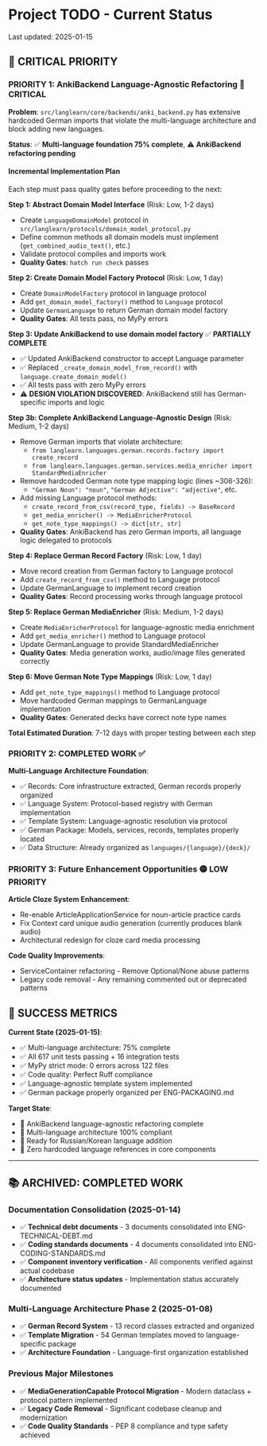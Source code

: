 # Project TODO - Current Status

Last updated: 2025-01-15

## 🚨 CRITICAL PRIORITY

### **PRIORITY 1: AnkiBackend Language-Agnostic Refactoring** 🔴 **CRITICAL**

**Problem**: `src/langlearn/core/backends/anki_backend.py` has extensive hardcoded German imports that violate the multi-language architecture and block adding new languages.

**Status**: ✅ **Multi-language foundation 75% complete**, ⚠️ **AnkiBackend refactoring pending**

#### **Incremental Implementation Plan**

Each step must pass quality gates before proceeding to the next:

**Step 1: Abstract Domain Model Interface** (Risk: Low, 1-2 days)
- Create `LanguageDomainModel` protocol in `src/langlearn/protocols/domain_model_protocol.py`
- Define common methods all domain models must implement (`get_combined_audio_text()`, etc.)
- Validate protocol compiles and imports work
- **Quality Gates**: `hatch run check` passes

**Step 2: Create Domain Model Factory Protocol** (Risk: Low, 1 day)
- Create `DomainModelFactory` protocol in language protocol
- Add `get_domain_model_factory()` method to `Language` protocol
- Update `GermanLanguage` to return German domain model factory
- **Quality Gates**: All tests pass, no MyPy errors

**Step 3: Update AnkiBackend to use domain model factory** ✅ **PARTIALLY COMPLETE**
- ✅ Updated AnkiBackend constructor to accept Language parameter
- ✅ Replaced `_create_domain_model_from_record()` with `language.create_domain_model()`
- ✅ All tests pass with zero MyPy errors
- ⚠️ **DESIGN VIOLATION DISCOVERED**: AnkiBackend still has German-specific imports and logic

**Step 3b: Complete AnkiBackend Language-Agnostic Design** (Risk: Medium, 1-2 days)
- Remove German imports that violate architecture:
  - `from langlearn.languages.german.records.factory import create_record`
  - `from langlearn.languages.german.services.media_enricher import StandardMediaEnricher`
- Remove hardcoded German note type mapping logic (lines ~306-326):
  - `"German Noun": "noun"`, `"German Adjective": "adjective"`, etc.
- Add missing Language protocol methods:
  - `create_record_from_csv(record_type, fields) -> BaseRecord`
  - `get_media_enricher() -> MediaEnricherProtocol`
  - `get_note_type_mappings() -> dict[str, str]`
- **Quality Gates**: AnkiBackend has zero German imports, all language logic delegated to protocols

**Step 4: Replace German Record Factory** (Risk: Low, 1 day)
- Move record creation from German factory to Language protocol
- Add `create_record_from_csv()` method to Language protocol
- Update GermanLanguage to implement record creation
- **Quality Gates**: Record processing works through language protocol

**Step 5: Replace German MediaEnricher** (Risk: Medium, 1-2 days)
- Create `MediaEnricherProtocol` for language-agnostic media enrichment
- Add `get_media_enricher()` method to Language protocol
- Update GermanLanguage to provide StandardMediaEnricher
- **Quality Gates**: Media generation works, audio/image files generated correctly

**Step 6: Move German Note Type Mappings** (Risk: Low, 1 day)
- Add `get_note_type_mappings()` method to Language protocol
- Move hardcoded German mappings to GermanLanguage implementation
- **Quality Gates**: Generated decks have correct note type names

**Total Estimated Duration**: 7-12 days with proper testing between each step

### **PRIORITY 2: COMPLETED WORK** ✅
**Multi-Language Architecture Foundation**:
- ✅ Records: Core infrastructure extracted, German records properly organized
- ✅ Language System: Protocol-based registry with German implementation
- ✅ Template System: Language-agnostic resolution via protocol
- ✅ German Package: Models, services, records, templates properly located
- ✅ Data Structure: Already organized as `languages/{language}/{deck}/`

### **PRIORITY 3: Future Enhancement Opportunities** 🟡 LOW PRIORITY

**Article Cloze System Enhancement**:
- Re-enable ArticleApplicationService for noun-article practice cards
- Fix Context card unique audio generation (currently produces blank audio)
- Architectural redesign for cloze card media processing

**Code Quality Improvements**:
- ServiceContainer refactoring - Remove Optional/None abuse patterns
- Legacy code removal - Any remaining commented out or deprecated patterns

## 🎯 SUCCESS METRICS

**Current State (2025-01-15)**:
- ✅ Multi-language architecture: 75% complete
- ✅ All 617 unit tests passing + 16 integration tests
- ✅ MyPy strict mode: 0 errors across 122 files
- ✅ Code quality: Perfect Ruff compliance
- ✅ Language-agnostic template system implemented
- ✅ German package properly organized per ENG-PACKAGING.md

**Target State**:
- 🎯 AnkiBackend language-agnostic refactoring complete
- 🎯 Multi-language architecture 100% compliant
- 🎯 Ready for Russian/Korean language addition
- 🎯 Zero hardcoded language references in core components

---

## 📚 ARCHIVED: COMPLETED WORK

### **Documentation Consolidation (2025-01-14)**
- ✅ **Technical debt documents** - 3 documents consolidated into ENG-TECHNICAL-DEBT.md
- ✅ **Coding standards documents** - 4 documents consolidated into ENG-CODING-STANDARDS.md
- ✅ **Component inventory verification** - All components verified against actual codebase
- ✅ **Architecture status updates** - Implementation status accurately documented

### **Multi-Language Architecture Phase 2 (2025-01-08)**
- ✅ **German Record System** - 13 record classes extracted and organized
- ✅ **Template Migration** - 54 German templates moved to language-specific package
- ✅ **Architecture Foundation** - Language-first organization established

### **Previous Major Milestones**
- ✅ **MediaGenerationCapable Protocol Migration** - Modern dataclass + protocol pattern implemented
- ✅ **Legacy Code Removal** - Significant codebase cleanup and modernization
- ✅ **Code Quality Standards** - PEP 8 compliance and type safety achieved